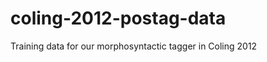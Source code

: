 coling-2012-postag-data
=======================

Training data for our morphosyntactic tagger in Coling 2012